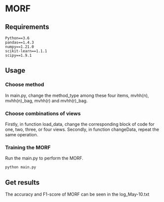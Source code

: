 # MORF

## Requirements

```
Python==3.6
pandas==1.4.3
numpy==1.21.0
scikit-learn==1.1.1
scipy==1.9.1
```

## Usage

### Choose method

In main.py, change the method_type among these four items, mvhh(n), mvhh(n)_bag, mvhh(r) and mvhh(r)_bag.

### Choose combinations of views

Firstly, in function load_data, change the corresponding block of code for one, two, three, or four views.  Secondly, in function changeData, repeat the same operation.

### Training the MORF

Run the main.py to perform the MORF.

```
python main.py
```

## Get results

The accuracy and F1-score of MORF can be seen in the log_May-10.txt


